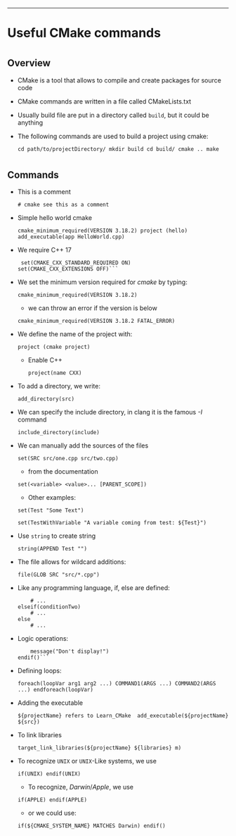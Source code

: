 
*** 
# Useful CMake commands

# 
## Overview
* CMake is a tool that allows to compile and create packages for source code
* CMake commands are written in a file called CMakeLists.txt
* Usually build file are put in a directory called `build`, but it could be anything
* The following commands are used to build a project using cmake:

  `cd path/to/projectDirectory/
   mkdir build
   cd build/
   cmake ..
   make`
# 
## Commands
* This is a comment

    `# cmake see this as a comment`

* Simple hello world cmake

    `cmake_minimum_required(VERSION 3.18.2)
   project (hello)
   add_executable(app HelloWorld.cpp)`

* We require C++ 17

    ```set(CMAKE_CXX_STANDARD 17)
     set(CMAKE_CXX_STANDARD_REQUIRED ON)
    set(CMAKE_CXX_EXTENSIONS OFF)```
    
* We set the minimum version required for *cmake* by typing:

    `cmake_minimum_required(VERSION 3.18.2)`

    * we can throw an error if the version is below
    
    `cmake_minimum_required(VERSION 3.18.2 FATAL_ERROR)`

* We define the name of the project with:

    `project (cmake project)`

  * Enable C++
  
    `project(name CXX)`
    
* To add a directory, we write:

  `add_directory(src)`
  
* We can specify the include directory, in clang it is the famous *-I* command

  `include_directory(include)`
  
* We can manually add the sources of the files

  `set(SRC src/one.cpp src/two.cpp)`
  
  * from the documentation
  
  `set(<variable> <value>... [PARENT_SCOPE])`
  
  * Other examples:
  
  `set(Test "Some Text")`
  
  `set(TestWithVariable "A variable coming from test: ${Test}")`
  
* Use `string` to create string

  `string(APPEND Test "")`
  
* The file allows for wildcard additions:

  `file(GLOB SRC "src/*.cpp")`
  
* Like any programming language, if, else are defined:

  ```if(condition)
      # ...
  elseif(conditionTwo)
      # ...
  else
      # ...
  ```

* Logic operations:

  ```if((TRUE OR FALSE) AND (TRUE OR TRUE))
      message("Don't display!")
  endif()```
  
* Defining loops:

  `
  foreach(loopVar arg1 arg2 ...)
      COMMAND1(ARGS ...)
      COMMAND2(ARGS ...)
  endforeach(loopVar)
  `
  
* Adding the executable

  `${projectName} refers to Learn_CMake 
   add_executable(${projectName} ${src})`
   
* To link libraries

  `target_link_libraries(${projectName} ${libraries} m)`
  
* To recognize `UNIX` or `UNIX`-Like systems, we use

  `if(UNIX)
   endif(UNIX)
  `
  
  * To recognize, *Darwin*/*Apple*, we use
  
  `if(APPLE)
   endif(APPLE)`
   
   * or we could use:
   
   `if(${CMAKE_SYSTEM_NAME} MATCHES Darwin)
    endif()`

